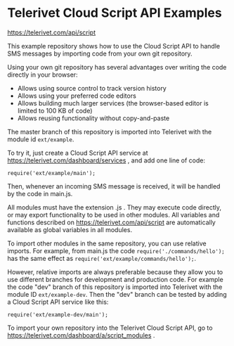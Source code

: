 # Telerivet Cloud Script API Examples

https://telerivet.com/api/script

This example repository shows how to use the Cloud Script API to handle SMS messages
by importing code from your own git repository.

Using your own git repository has several advantages over writing the code directly in your browser:

* Allows using source control to track version history
* Allows using your preferred code editors
* Allows building much larger services (the browser-based editor is limited to 100 KB of code)
* Allows reusing functionality without copy-and-paste

The master branch of this repository is imported into Telerivet with the module id `ext/example`. 

To try it, just create a Cloud Script API service at https://telerivet.com/dashboard/services ,
and add one line of code:

```
require('ext/example/main');
```

Then, whenever an incoming SMS message is received, it will be handled by the code in main.js.

All modules must have the extension .js . They may execute code directly, or may export functionality
to be used in other modules. All variables and functions described on https://telerivet.com/api/script
are automatically available as global variables in all modules.

To import other modules in the same repository, you can use relative imports. For example, from main.js the code 
`require('./commands/hello');` has the same effect as `require('ext/example/commands/hello');`.

However, relative imports are always preferable because they allow you to use different branches
for development and production code. For example the code "dev" branch of this repository is
imported into Telerivet with the module ID `ext/example-dev`. Then the "dev" branch can be tested 
by adding a Cloud Script API service like this:

```
require('ext/example-dev/main');
```

To import your own repository into the Telerivet Cloud Script API, go to https://telerivet.com/dashboard/a/script_modules .
